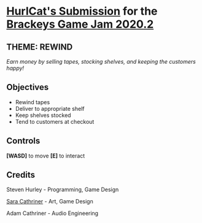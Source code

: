 # [HurlCat's Submission](https://hurlcatgames.itch.io/be-kind) for the [Brackeys Game Jam 2020.2](https://itch.io/jam/brackeys-4)

## THEME: REWIND

*Earn money by selling tapes, stocking shelves, and keeping the customers happy!* 

## Objectives
* Rewind tapes
* Deliver to appropriate shelf
* Keep shelves stocked
* Tend to customers at checkout

## Controls

**[WASD]** to move
**[E]** to interact

## Credits
Steven Hurley - Programming, Game Design

[Sara Cathriner](https://saracathriner.com/) - Art, Game Design

Adam Cathriner - Audio Engineering
